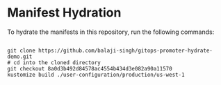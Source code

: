 
# Manifest Hydration

To hydrate the manifests in this repository, run the following commands:

```shell

git clone https://github.com/balaji-singh/gitops-promoter-hydrate-demo.git
# cd into the cloned directory
git checkout 8a0d3b492d84578ac4554b434d3e082a90a11570
kustomize build ./user-configuration/production/us-west-1
```